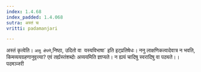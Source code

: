```yaml
---
index: 1.4.68
index_padded: 1.4.068
sutra: अस्तं च
vritti: padamanjari

---
```

अस्तं कृत्वेति। `असु क्षेपणे`,निष्ठा, उदितो वा` `यस्यविभाषा` इति इट्प्रतिषेधः। ननु लाक्षणिकत्वादेवात्र न भवति, किमव्ययग्रहणानुवृत्त्या? एवं तर्ह्यस्तंशब्दोः अव्ययमिति ज्ञाप्यते। न ह्ययं चादिषु स्वरादिषु वा पठ्यते।।
पदमञ्जरी